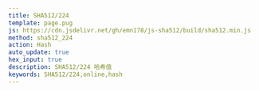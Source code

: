 ```yaml
---
title: SHA512/224
template: page.pug
js: https://cdn.jsdelivr.net/gh/emn178/js-sha512/build/sha512.min.js
method: sha512_224
action: Hash
auto_update: true
hex_input: true
description: SHA512/224 哈希值
keywords: SHA512/224,online,hash
---
```

